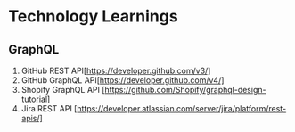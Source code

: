 # Technology Learnings

## GraphQL
1. GitHub REST API[https://developer.github.com/v3/]
2. GitHub GraphQL API[https://developer.github.com/v4/]
3. Shopify GraphQL API [https://github.com/Shopify/graphql-design-tutorial]
4. Jira REST API [https://developer.atlassian.com/server/jira/platform/rest-apis/]

## 
